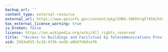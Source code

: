 ```yaml
---
backup_url: ''
content_type: external-resource
external_url: https://www.govinfo.gov/content/pkg/CHRG-106hhrg57450/html/CHRG-106hhrg57450.htm
has_external_license_warning: true
is_broken: false
license: https://en.wikipedia.org/wiki/All_rights_reserved
title: '*Access to Buildings and Facilities by Telecommunications Providers*'
uid: 3363e015-5c18-4f3b-aa26-a0b47d4dcef6
---
```


